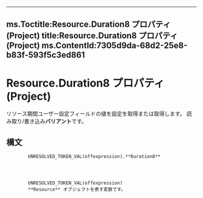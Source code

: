 

---
ms.Toctitle:Resource.Duration8 プロパティ (Project)
title:Resource.Duration8 プロパティ (Project)
ms.ContentId:7305d9da-68d2-25e8-b83f-593f5c3ed861
---
# Resource.Duration8 プロパティ (Project)




リソース期間ユーザー設定フィールドの値を設定を取得または取得します。 読み取り/書き込み**バリアント**です。

## 構文

            UNRESOLVED_TOKEN_VAL(offexpression).**Duration8**




            UNRESOLVED_TOKEN_VAL(offexpression)
            **Resource** オブジェクトを表す変数です。




